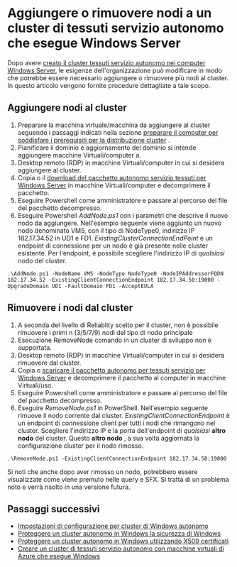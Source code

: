 <properties
   pageTitle="Aggiungere o rimuovere nodi in un cluster di tessuti servizio autonomo | Microsoft Azure"
   description="Informazioni su come aggiungere o rimuovere nodi a un cluster di Azure servizio tessuti fisici sulla macchina virtuale che eseguono Windows Server, che può essere locale o in qualsiasi cloud."
   services="service-fabric"
   documentationCenter=".net"
   authors="dsk-2015"
   manager="timlt"
   editor=""/>

<tags
   ms.service="service-fabric"
   ms.devlang="dotnet"
   ms.topic="article"
   ms.tgt_pltfrm="NA"
   ms.workload="NA"
   ms.date="09/20/2016"
   ms.author="dkshir;chackdan"/>


# <a name="add-or-remove-nodes-to-a-standalone-service-fabric-cluster-running-on-windows-server"></a>Aggiungere o rimuovere nodi a un cluster di tessuti servizio autonomo che esegue Windows Server

Dopo avere [creato il cluster tessuti servizio autonomo nei computer Windows Server](service-fabric-cluster-creation-for-windows-server.md), le esigenze dell'organizzazione può modificare in modo che potrebbe essere necessario aggiungere o rimuovere più nodi al cluster. In questo articolo vengono fornite procedure dettagliate a tale scopo.


## <a name="add-nodes-to-your-cluster"></a>Aggiungere nodi al cluster

1. Preparare la macchina virtuale/macchina da aggiungere al cluster seguendo i passaggi indicati nella sezione [preparare il computer per soddisfare i prerequisiti per la distribuzione cluster](service-fabric-cluster-creation-for-windows-server.md#preparemachines) .
2. Pianificare il dominio e aggiornamento del dominio si intende aggiungere macchine Virtuali/computer a.
3. Desktop remoto (RDP) in macchine Virtuali/computer in cui si desidera aggiungere al cluster.
4. Copia o il [download del pacchetto autonomo servizio tessuti per Windows Server](http://go.microsoft.com/fwlink/?LinkId=730690) in macchine Virtuali/computer e decomprimere il pacchetto.
5. Eseguire Powershell come amministratore e passare al percorso del file del pacchetto decompresso.
6. Eseguire Powershell *AddNode.ps1* con i parametri che descrive il nuovo nodo da aggiungere. Nell'esempio seguente viene aggiunto un nuovo nodo denominato VM5, con il tipo di NodeType0, indirizzo IP 182.17.34.52 in UD1 e FD1. *ExistingClusterConnectionEndPoint* è un endpoint di connessione per un nodo è già presente nelle cluster esistente. Per l'endpoint, è possibile scegliere l'indirizzo IP di *qualsiasi* nodo del cluster.

```
.\AddNode.ps1 -NodeName VM5 -NodeType NodeType0 -NodeIPAddressorFQDN 182.17.34.52 -ExistingClientConnectionEndpoint 182.17.34.50:19000 -UpgradeDomain UD1 -FaultDomain FD1 -AcceptEULA

```

## <a name="remove-nodes-from-your-cluster"></a>Rimuovere i nodi dal cluster

1. A seconda del livello di Reliablity scelto per il cluster, non è possibile rimuovere i primi n (3/5/7/9) nodi del tipo di nodo principale
2. Esecuzione RemoveNode comando in un cluster di sviluppo non è supportata.
2. Desktop remoto (RDP) in macchine Virtuali/computer in cui si desidera rimuovere dal cluster.
2. Copia o [scaricare il pacchetto autonomo per tessuti servizio per Windows Server](http://go.microsoft.com/fwlink/?LinkId=730690) e decomprimere il pacchetto al computer in macchine Virtuali/uso.
3. Eseguire Powershell come amministratore e passare al percorso del file del pacchetto decompresso.
4. Eseguire *RemoveNode.ps1* in PowerShell. Nell'esempio seguente rimuove il nodo corrente dal cluster. *ExistingClientConnectionEndpoint* è un endpoint di connessione client per tutti i nodi che rimangono nel cluster. Scegliere l'indirizzo IP e la porta dell'endpoint di *qualsiasi* **altro nodo** del cluster. Questo **altro nodo** , a sua volta aggiornata la configurazione cluster per il nodo rimosso. 

```
.\RemoveNode.ps1 -ExistingClientConnectionEndpoint 182.17.34.50:19000
```

Si noti che anche dopo aver rimosso un nodo, potrebbero essere visualizzate come viene premuto nelle query e SFX. Si tratta di un problema noto e verrà risolto in una versione futura. 


## <a name="next-steps"></a>Passaggi successivi
- [Impostazioni di configurazione per cluster di Windows autonomo](service-fabric-cluster-manifest.md)
- [Proteggere un cluster autonomo in Windows la sicurezza di Windows](service-fabric-windows-cluster-windows-security.md)
- [Proteggere un cluster autonomo in Windows utilizzando X509 certificati](service-fabric-windows-cluster-x509-security.md)
- [Creare un cluster di tessuti servizio autonomo con macchine virtuali di Azure che esegue Windows](service-fabric-cluster-creation-with-windows-azure-vms.md)
